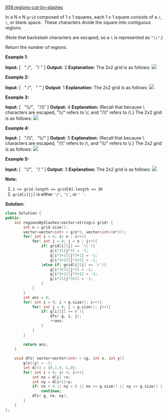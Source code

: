 [959.regions-cut-by-slashes](https://leetcode.com/problems/regions-cut-by-slashes/)  

In a N x N `grid` composed of 1 x 1 squares, each 1 x 1 square consists of a `/`, `\`, or blank space.  These characters divide the square into contiguous regions.

(Note that backslash characters are escaped, so a `\` is represented as `"\\"`.)

Return the number of regions.

**Example 1:**

**Input:** \[
  " /",
  "/ "
\]
**Output:** 2
**Explanation:** The 2x2 grid is as follows:
![](https://assets.leetcode.com/uploads/2018/12/15/1.png)

**Example 2:**

**Input:** \[
  " /",
  "  "
\]
**Output:** 1
**Explanation:** The 2x2 grid is as follows:
![](https://assets.leetcode.com/uploads/2018/12/15/2.png)

**Example 3:**

**Input:** \[
  "\\\\/",
  "/\\\\"
\]
**Output:** 4
**Explanation:** (Recall that because \\ characters are escaped, "\\\\/" refers to \\/, and "/\\\\" refers to /\\.)
The 2x2 grid is as follows:
![](https://assets.leetcode.com/uploads/2018/12/15/3.png)

**Example 4:**

**Input:** \[
  "/\\\\",
  "\\\\/"
\]
**Output:** 5
**Explanation:** (Recall that because \\ characters are escaped, "/\\\\" refers to /\\, and "\\\\/" refers to \\/.)
The 2x2 grid is as follows:
![](https://assets.leetcode.com/uploads/2018/12/15/4.png)

**Example 5:**

**Input:** \[
  "//",
  "/ "
\]
**Output:** 3
**Explanation:** The 2x2 grid is as follows:
![](https://assets.leetcode.com/uploads/2018/12/15/5.png)

**Note:**

1.  `1 <= grid.length == grid[0].length <= 30`
2.  `grid[i][j]` is either `'/'`, `'\'`, or `' '`.  



**Solution:**  

```cpp
class Solution {
public:
    int regionsBySlashes(vector<string>& grid) {
        int n = grid.size();
        vector<vector<int> > g(n*3, vector<int>(n*3));
        for( int i = 0; i< n ; i++){
            for( int j = 0; j < n ; j++){
                if( grid[i][j] == '\\'){
                    g[i*3][j*3] = -1;
                    g[i*3+1][j*3+1] = -1;
                    g[i*3+2][j*3+2] = -1;
                }else if( grid[i][j] == '/'){
                    g[i*3+2][j*3] = -1;
                    g[i*3+1][j*3+1] = -1;
                    g[i*3][j*3+2] = -1;
                }
            }
        }
        int ans = 0;
        for( int i = 0; i < g.size(); i++){
            for( int j = 0; j < g.size(); j++){
                if( g[i][j] == 0 ){
                    dfs( g, i, j);
                    ++ans;
                }
            }
        }
        
        return ans;
    }
    
    void dfs( vector<vector<int> > &g, int x, int y){
        g[x][y] = -1;
        int d[5] = {0,1,0,-1,0};
        for( int i = 0; i< 4; i++){
            int nx = d[i] +x;
            int ny = d[i+1]+y;
            if( nx < 0 || ny < 0 || nx >= g.size() || ny >= g.size() || g[nx][ny] == -1 )
                continue;
            dfs( g, nx, ny);
        }
    }
};
```
      